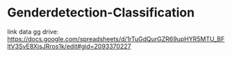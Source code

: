 # Genderdetection-Classification
link data gg drive: https://docs.google.com/spreadsheets/d/1rTuGdQurGZR69upHYR5MTU_BFltV3SvE8XjsJRros1k/edit#gid=2093370227 
